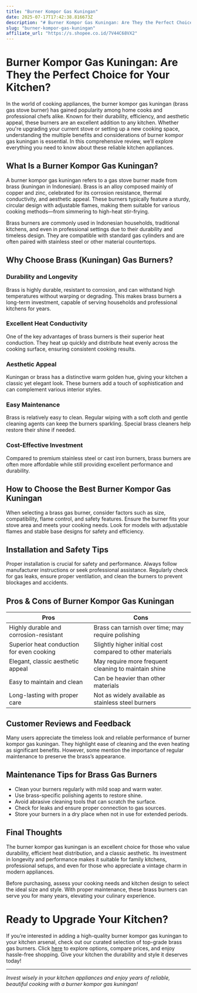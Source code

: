 ```yaml
---
title: "Burner Kompor Gas Kuningan"
date: 2025-07-17T17:42:38.816673Z
description: "# Burner Kompor Gas Kuningan: Are They the Perfect Choice for Your Kitchen?..."
slug: "burner-kompor-gas-kuningan"
affiliate_url: "https://s.shopee.co.id/7V44C68VX2"
---
```

# Burner Kompor Gas Kuningan: Are They the Perfect Choice for Your Kitchen?

In the world of cooking appliances, the burner kompor gas kuningan (brass gas stove burner) has gained popularity among home cooks and professional chefs alike. Known for their durability, efficiency, and aesthetic appeal, these burners are an excellent addition to any kitchen. Whether you're upgrading your current stove or setting up a new cooking space, understanding the multiple benefits and considerations of burner kompor gas kuningan is essential. In this comprehensive review, we’ll explore everything you need to know about these reliable kitchen appliances.

## What Is a Burner Kompor Gas Kuningan?

A burner kompor gas kuningan refers to a gas stove burner made from brass (kuningan in Indonesian). Brass is an alloy composed mainly of copper and zinc, celebrated for its corrosion resistance, thermal conductivity, and aesthetic appeal. These burners typically feature a sturdy, circular design with adjustable flames, making them suitable for various cooking methods—from simmering to high-heat stir-frying.

Brass burners are commonly used in Indonesian households, traditional kitchens, and even in professional settings due to their durability and timeless design. They are compatible with standard gas cylinders and are often paired with stainless steel or other material countertops.

## Why Choose Brass (Kuningan) Gas Burners?

### Durability and Longevity

Brass is highly durable, resistant to corrosion, and can withstand high temperatures without warping or degrading. This makes brass burners a long-term investment, capable of serving households and professional kitchens for years.

### Excellent Heat Conductivity

One of the key advantages of brass burners is their superior heat conduction. They heat up quickly and distribute heat evenly across the cooking surface, ensuring consistent cooking results.

### Aesthetic Appeal

Kuningan or brass has a distinctive warm golden hue, giving your kitchen a classic yet elegant look. These burners add a touch of sophistication and can complement various interior styles.

### Easy Maintenance

Brass is relatively easy to clean. Regular wiping with a soft cloth and gentle cleaning agents can keep the burners sparkling. Special brass cleaners help restore their shine if needed.

### Cost-Effective Investment

Compared to premium stainless steel or cast iron burners, brass burners are often more affordable while still providing excellent performance and durability.

## How to Choose the Best Burner Kompor Gas Kuningan

When selecting a brass gas burner, consider factors such as size, compatibility, flame control, and safety features. Ensure the burner fits your stove area and meets your cooking needs. Look for models with adjustable flames and stable base designs for safety and efficiency.

## Installation and Safety Tips

Proper installation is crucial for safety and performance. Always follow manufacturer instructions or seek professional assistance. Regularly check for gas leaks, ensure proper ventilation, and clean the burners to prevent blockages and accidents.

## Pros & Cons of Burner Kompor Gas Kuningan

| Pros                                              | Cons                                              |
|---------------------------------------------------|---------------------------------------------------|
| Highly durable and corrosion-resistant          | Brass can tarnish over time; may require polishing |
| Superior heat conduction for even cooking      | Slightly higher initial cost compared to other materials |
| Elegant, classic aesthetic appeal              | May require more frequent cleaning to maintain shine |
| Easy to maintain and clean                     | Can be heavier than other materials             |
| Long-lasting with proper care                  | Not as widely available as stainless steel burners |

## Customer Reviews and Feedback

Many users appreciate the timeless look and reliable performance of burner kompor gas kuningan. They highlight ease of cleaning and the even heating as significant benefits. However, some mention the importance of regular maintenance to preserve the brass’s appearance.

## Maintenance Tips for Brass Gas Burners

- Clean your burners regularly with mild soap and warm water.
- Use brass-specific polishing agents to restore shine.
- Avoid abrasive cleaning tools that can scratch the surface.
- Check for leaks and ensure proper connection to gas sources.
- Store your burners in a dry place when not in use for extended periods.

## Final Thoughts

The burner kompor gas kuningan is an excellent choice for those who value durability, efficient heat distribution, and a classic aesthetic. Its investment in longevity and performance makes it suitable for family kitchens, professional setups, and even for those who appreciate a vintage charm in modern appliances.

Before purchasing, assess your cooking needs and kitchen design to select the ideal size and style. With proper maintenance, these brass burners can serve you for many years, elevating your culinary experience.

# Ready to Upgrade Your Kitchen?

If you’re interested in adding a high-quality burner kompor gas kuningan to your kitchen arsenal, check out our curated selection of top-grade brass gas burners. Click [here](https://s.shopee.co.id/7V44C68VX2) to explore options, compare prices, and enjoy hassle-free shopping. Give your kitchen the durability and style it deserves today!

---

*Invest wisely in your kitchen appliances and enjoy years of reliable, beautiful cooking with a burner kompor gas kuningan!*